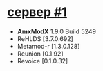 # <a href="https://cscontrol.ru/load/server/12018/5108-rehlds-clear-server.html">сервер #1</a>

<ul>
  <li><b title="Мод позволяет ставить плагины amx">AmxModX</b> 1.9.0 Build 5249</li>
  <li>ReHLDS [3.7.0.692]</li>
  <li>Metamod-r [1.3.0.128]</li>
  <li>Reunion [0.1.92]</li>
  <li>Revoice [0.1.0.32]</li>
</ul>
  




